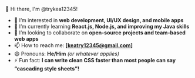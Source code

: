 
<!---
trykea12345/trykea12345 is a ✨ special ✨ repository because its `README.md` (this file) appears on your GitHub profile.
You can click the Preview link to take a look at your changes.
--->
👋 Hi there, I'm @trykea12345!

- 👀 I’m interested in **web development, UI/UX design, and mobile apps**
- 🌱 I’m currently learning **React.js, Node.js, and improving my Java skills**
- 💞️ I’m looking to collaborate on **open-source projects and team-based web apps**
- 📫 How to reach me: **[keatry12345@gmail.com]**   
- 😄 Pronouns: **He/Him** *(or whatever applies)*
- ⚡ Fun fact: **I can write clean CSS faster than most people can say “cascading style sheets”!**
